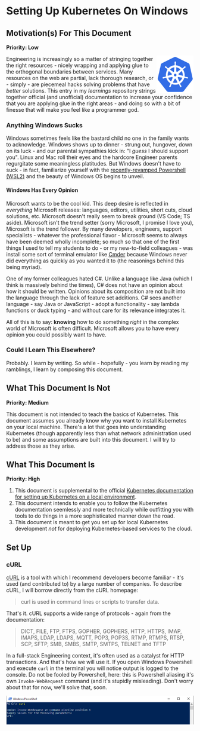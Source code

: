 # Setting Up Kubernetes On Windows

## Motivation(s) For This Document

**Priority: Low**

<img align="right" width="100" height="100" src="./assets/kubernetes.png">

Engineering is increasingly so a matter of stringing together the right resources - nicely wrapping and applying glue to the orthogonal boundaries between services.
Many resources on the web are partial, lack thorough research, or - simply - are piecemeal hacks solving problems that have _better_ solutions. This entry in my _learnings_
repository strings together official (and unofficial) documentation to increase your confidence that you are applying glue in the right areas - and doing so
with a bit of finesse that will make you feel like a programmer god.

### Anything Windows Sucks

Windows sometimes feels like the bastard child no one in the family wants to acknowledge. Windows shows up to dinner - strung out, hungover, down on its luck - and our parental sympathies kick in: "I _guess_ I should support you". Linux and Mac roll their eyes and the hardcore Engineer parents regurgitate some meaningless platitudes. But Windows doesn't have to suck - in fact, familiarize yourself with the [recently-revamped Powershell (WSL2)](https://docs.microsoft.com/en-us/windows/wsl/about) and the beauty of Windows OS begins to unveil.

#### Windows Has Every Opinion

Microsoft wants to be the cool kid. This deep desire is reflected in _everything_ Microsoft releases: languages, editors, utilities, short cuts, cloud solutions, etc. Microsoft doesn't really seem to break ground (VS Code; TS aside). Microsoft isn't the trend setter (sorry Microsoft, I promise I love you), Microsoft is the trend follower. By many developers, engineers, support specialists - whatever the professional flavor - Microsoft seems to always have been deemed wholly incomplete; so much so that one of the first things I used to tell my students to do - or my new-to-field colleagues - was install some sort of terminal emulator like [Cmder](https://cmder.net/) because Windows never did everything as quickly as you wanted it to (the reasonings behind this being myriad).

One of my former colleagues hated C#. Unlike a language like Java (which I think is massively behind the times), C# does not have an opinion about how it should be written. Opinions about its composition are not built into the language through the lack of feature set additions. C# sees another language - say Java or JavaScript - adopt a functionality - say lambda functions or duck typing - and without care for its relevance integrates it.

All of this is to say: **knowing** how to do something _right_ in the complex world of Microsoft is often difficult. Microsoft allows you to have every opinion you could possibly want to have.

### Could I Learn This Elsewhere? 

Probably. I learn by writing. So while - hopefully - you learn by reading my ramblings, I learn by composing this document.

## What This Document Is Not

**Priority: Medium**

This document is not intended to teach the basics of Kubernetes. This document assumes you already know why you want to install Kubernetes on your local machine. There's a lot that goes into understanding Kubernetes (though apparently less than what network administration used to be) and some assumptions are built into this document. I will try to address those as they arise.

## What This Document Is

**Priority: High**

1. This document is supplemental to the official [Kubernetes documentation for setting up Kubernetes on a local environment](https://kubernetes.io/docs/tasks/tools/install-kubectl/). 
1. This document intends to enable you to follow the Kubernetes documentation seemlessly and more technically while outfitting you with tools to do things in a more sophisticated manner down the road. 
1. This document is meant to get you set up for local Kubernetes development _not_ for deploying Kubernetes-based services to the cloud.

## Set Up

### cURL

[cURL](https://curl.se/) is a tool with which I recommend developers become familiar - it's used (and contributed to) by a large number of companies. To describe cURL, I will borrow directly from the cURL homepage: 

> curl is used in command lines or scripts to transfer data.

That's it. cURL supports a wide range of protocols - again from the documentation: 

> DICT, FILE, FTP, FTPS, GOPHER, GOPHERS, HTTP, HTTPS, IMAP, IMAPS, LDAP, LDAPS, MQTT, POP3, POP3S, RTMP, RTMPS, RTSP, SCP, SFTP, SMB, SMBS, SMTP, SMTPS, TELNET and TFTP

In a full-stack Engineering context, it's often used as a catalyst for HTTP transactions. And that's how we will use it. If you open Windows Powershell and execute `curl` in the terminal you will notice output is logged to the console. Do not be fooled by Powershell, here: this is Powershell aliasing it's own `Invoke-WebRequest` command (and it's stupidly misleading). Don't worry about that for now, we'll solve that, soon.

![cURL default on windows](./assets/windows-curl-invokePNG.PNG)
